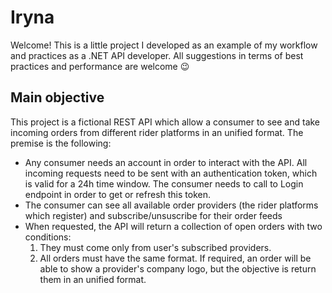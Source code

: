 # Iryna

Welcome! This is a little project I developed as an example of my workflow and practices as a .NET API developer. All suggestions in terms of best practices and performance are welcome :wink:

## Main objective
This project is a fictional REST API which allow a consumer to see and take incoming orders from different rider platforms in an unified format. The premise is the following:

* Any consumer needs an account in order to interact with the API. All incoming requests need to be sent with an authentication token, which is valid for a 24h time window. The consumer needs to call to Login endpoint in order to get or refresh this token.
* The consumer can see all available order providers (the rider platforms which register) and subscribe/unsuscribe for their order feeds
* When requested, the API will return a collection of open orders with two conditions:
    1. They must come only from user's subscribed providers.
    2. All orders must have the same format. If required, an order will be able to show a provider's company logo, but the objective is return them in an unified format.

